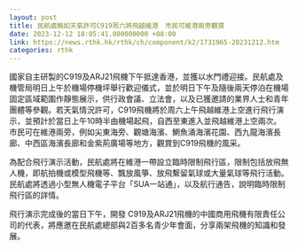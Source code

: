 ```yaml
---
layout: post
title: 民航處稱如天氣許可C919周六將飛越維港　市民可維港兩旁觀賞
date: 2023-12-12 18:05:41.000000000 +08:00
link: https://news.rthk.hk/rthk/ch/component/k2/1731965-20231212.htm
categories: rthk
---
```


國家自主研製的C919及ARJ21飛機下午抵達香港，並獲以水門禮迎接。民航處及機管局明日上午於機場停機坪舉行歡迎儀式，並於明日下午及隨後兩天停泊在機場固定區域範圍作靜態展示，供行政會議、立法會，以及已獲邀請的業界人士和青年團體等參觀。若天氣情況許可，C919飛機將於周六上午飛越維港上空進行飛行演示，並預計於當日上午10時半由機場起飛，自西至東進入並飛越維港上空兩次。市民可在維港兩旁，例如尖東海旁、觀塘海濱、鰂魚涌海濱花園、西九龍海濱長廊、中西區海濱長廊和金紫荊廣場等地方，觀賞到C919飛機的風采。 

為配合飛行演示活動，民航處將在維港一帶設立臨時限制飛行區，限制包括放飛無人機，即航拍機或模型飛機等、飄放風箏、放飛繫留氣球或大量氣球等飛行活動。民航處將透過小型無人機電子平台「SUA一站通」，以及航行通告，說明臨時限制飛行區的詳情。

飛行演示完成後的當日下午，開發 C919及ARJ21飛機的中國商用飛機有限責任公司的代表，將應邀在民航處總部與2百多名青少年會面，分享兩架飛機的知識和發展。
